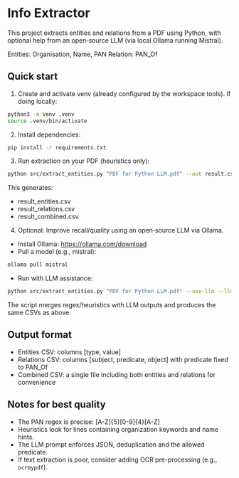 # Info Extractor

This project extracts entities and relations from a PDF using Python, with optional help from an open‑source LLM (via local Ollama running Mistral).

Entities: Organisation, Name, PAN
Relation: PAN_Of

## Quick start

1) Create and activate venv (already configured by the workspace tools). If doing locally:

```bash
python3 -m venv .venv
source .venv/bin/activate
```

2) Install dependencies:

```bash
pip install -r requirements.txt
```

3) Run extraction on your PDF (heuristics only):

```bash
python src/extract_entities.py "PDF for Python LLM.pdf" --out result.csv
```

This generates:
- result_entities.csv
- result_relations.csv
- result_combined.csv

4) Optional: Improve recall/quality using an open‑source LLM via Ollama.

- Install Ollama: https://ollama.com/download
- Pull a model (e.g., mistral):

```bash
ollama pull mistral
```

- Run with LLM assistance:

```bash
python src/extract_entities.py "PDF for Python LLM.pdf" --use-llm --llm-model mistral --out result.csv
```

The script merges regex/heuristics with LLM outputs and produces the same CSVs as above.

## Output format

- Entities CSV: columns [type, value]
- Relations CSV: columns [subject, predicate, object] with predicate fixed to PAN_Of
- Combined CSV: a single file including both entities and relations for convenience

## Notes for best quality

- The PAN regex is precise: [A-Z]{5}[0-9]{4}[A-Z]
- Heuristics look for lines containing organization keywords and name hints.
- The LLM prompt enforces JSON, deduplication and the allowed predicate.
- If text extraction is poor, consider adding OCR pre-processing (e.g., `ocrmypdf`).
